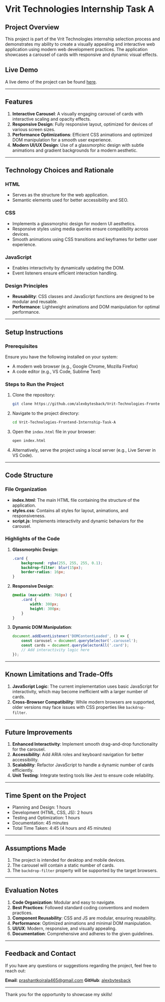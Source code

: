 # Vrit Technologies Internship Task A

## Project Overview

This project is part of the Vrit Technologies internship selection process and demonstrates my ability to create a visually appealing and interactive web application using modern web development practices. The application showcases a carousel of cards with responsive and dynamic visual effects.

## Live Demo
A live demo of the project can be found [here](https://vrit-technologies-frontend-internship-task-a-xv9a.vercel.app/).

---

## Features

1. **Interactive Carousel**: A visually engaging carousel of cards with interactive scaling and opacity effects.
2. **Responsive Design**: Fully responsive layout, optimized for devices of various screen sizes.
3. **Performance Optimizations**: Efficient CSS animations and optimized DOM manipulation for a smooth user experience.
4. **Modern UI/UX Design**: Use of a glassmorphic design with subtle animations and gradient backgrounds for a modern aesthetic.

---

## Technology Choices and Rationale

### **HTML**
- Serves as the structure for the web application.
- Semantic elements used for better accessibility and SEO.

### **CSS**
- Implements a glassmorphic design for modern UI aesthetics.
- Responsive styles using media queries ensure compatibility across devices.
- Smooth animations using CSS transitions and keyframes for better user experience.

### **JavaScript**
- Enables interactivity by dynamically updating the DOM.
- Event listeners ensure efficient interaction handling.

### **Design Principles**
- **Reusability**: CSS classes and JavaScript functions are designed to be modular and reusable.
- **Performance**: Lightweight animations and DOM manipulation for optimal performance.

---

## Setup Instructions

### Prerequisites
Ensure you have the following installed on your system:
- A modern web browser (e.g., Google Chrome, Mozilla Firefox)
- A code editor (e.g., VS Code, Sublime Text)

### Steps to Run the Project
1. Clone the repository:
   ```bash
   git clone https://github.com/alexbytesback/Vrit-Technologies-Frontend-Internship-Task-A.git
   ```

2. Navigate to the project directory:
   ```bash
   cd Vrit-Technologies-Frontend-Internship-Task-A
   ```

3. Open the `index.html` file in your browser:
   ```bash
   open index.html
   ```

4. Alternatively, serve the project using a local server (e.g., Live Server in VS Code).

---

## Code Structure

### **File Organization**
- **index.html**: The main HTML file containing the structure of the application.
- **styles.css**: Contains all styles for layout, animations, and responsiveness.
- **script.js**: Implements interactivity and dynamic behaviors for the carousel.

### **Highlights of the Code**
1. **Glassmorphic Design**:
   ```css
   .card {
       background: rgba(255, 255, 255, 0.1);
       backdrop-filter: blur(15px);
       border-radius: 16px;
   }
   ```
2. **Responsive Design**:
   ```css
   @media (max-width: 768px) {
       .card {
           width: 300px;
           height: 300px;
       }
   }
   ```
3. **Dynamic DOM Manipulation**:
   ```javascript
   document.addEventListener('DOMContentLoaded', () => {
       const carousel = document.querySelector('.carousel');
       const cards = document.querySelectorAll('.card');
       // Add interactivity logic here
   });
   ```

---

## Known Limitations and Trade-Offs

1. **JavaScript Logic**: The current implementation uses basic JavaScript for interactivity, which may become inefficient with a larger number of cards.
2. **Cross-Browser Compatibility**: While modern browsers are supported, older versions may face issues with CSS properties like `backdrop-filter`.

---

## Future Improvements

1. **Enhanced Interactivity**: Implement smooth drag-and-drop functionality for the carousel.
2. **Accessibility**: Add ARIA roles and keyboard navigation for better accessibility.
3. **Scalability**: Refactor JavaScript to handle a dynamic number of cards efficiently.
4. **Unit Testing**: Integrate testing tools like Jest to ensure code reliability.

---

## Time Spent on the Project

- Planning and Design: 1 hours
- Development (HTML, CSS, JS): 2 hours
- Testing and Optimization: 1 hours
- Documentation: 45 minutes
- Total Time Taken: 4:45 (4 hours and 45 minutes)

---

## Assumptions Made

1. The project is intended for desktop and mobile devices.
2. The carousel will contain a static number of cards.
3. The `backdrop-filter` property will be supported by the target browsers.

---

## Evaluation Notes

1. **Code Organization**: Modular and easy to navigate.
2. **Best Practices**: Followed standard coding conventions and modern practices.
3. **Component Reusability**: CSS and JS are modular, ensuring reusability.
4. **Performance**: Optimized animations and minimal DOM manipulation.
5. **UI/UX**: Modern, responsive, and visually appealing.
6. **Documentation**: Comprehensive and adheres to the given guidelines.

---

## Feedback and Contact
If you have any questions or suggestions regarding the project, feel free to reach out:

**Email**: prashantkoirala465@gmail.com
**GitHub**: [alexbytesback](https://github.com/alexbytesback)

---

Thank you for the opportunity to showcase my skills!

